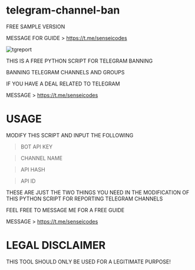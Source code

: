 # telegram-channel-ban
FREE SAMPLE VERSION


MESSAGE FOR GUIDE > https://t.me/senseicodes

![tgreport](https://user-images.githubusercontent.com/125784563/221641878-8e9cdb9a-a212-4704-8d40-1f65b3540106.png)


THIS IS A FREE PYTHON SCRIPT FOR TELEGRAM BANNING

BANNING TELEGRAM CHANNELS AND GROUPS

IF YOU HAVE A DEAL RELATED TO TELEGRAM 

MESSAGE > https://t.me/senseicodes

# USAGE

MODIFY THIS SCRIPT AND INPUT THE FOLLOWING
> BOT API KEY

> CHANNEL NAME

> API HASH

> API ID


THESE ARE JUST THE TWO THINGS YOU NEED IN THE MODIFICATION OF THIS PYTHON SCRIPT FOR REPORTING TELEGRAM CHANNELS

FEEL FREE TO MESSAGE ME FOR A FREE GUIDE

MESSAGE > https://t.me/senseicodes


# LEGAL DISCLAIMER

THIS TOOL SHOULD ONLY BE USED FOR A LEGITIMATE PURPOSE!
